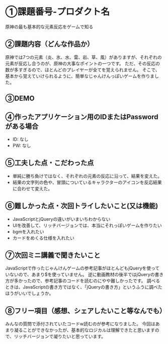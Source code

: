 # ①課題番号-プロダクト名
原神の最も基本的な元素反応をゲームで知る

## ②課題内容（どんな作品か）
原神では7つの元素（炎、氷、水、雷、岩、草、風）がありますが、それぞれの元素が反応し合うのが、原神の大事なポイントの一つです。
ただ、その反応の数が多すぎるので、ほとんどのプレイヤーが全てを覚えられません。
そこで、基本から覚えていけられるように、簡単なじゃんけんっぽいゲームを作りました。

## ③DEMO


## ④作ったアプリケーション用のIDまたはPasswordがある場合
- ID: なし
- PW: なし

## ⑤工夫した点・こだわった点
- 単純に勝ち負けではなく、それぞれの元素の反応に沿って、結果を変えた。
- 結果の文字列の色や、冒頭についているキャラクターのアイコンを反応結果に合わせて変えた。

## ⑥難しかった点・次回トライしたいこと(又は機能)
- JavaScriptとjQueryの違いがいまいちわからない
- UIを改善して、リッチバージョンでは、本当にそれっぽいゲームを作りたい
- bgmを入れたい
- カードをめくる仕様を入れたい

## ⑦次回ミニ講義で聞きたいこと
JavaScriptで作ったじゃんけんゲームの参考記事がほとんどもjQueryを使っていないので、あまり$を使っていません。
逆に動画教材の後半ではjQueryの書き方が多かったので、参考記事のコードを読むのにやや難しかったです。
調べるときは、JavaScriptの書き方ではなく、「jQueryの書き方」というふうに調べたほうがいいでしょうか。

## ⑧フリー項目（感想、シェアしたいこと等なんでも）
みんなの質問で添付されていたコードw読むのが参考になりました。
今回はあまり凝ることができなかったが、基本的なロジカルは理解できたと思いますので、リッチバージョンで凝りたいと思っています。
